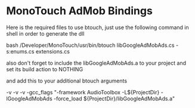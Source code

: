 MonoTouch AdMob Bindings
========================

Here is the required files to use btouch, just use the following command 
in shell in order to generate the dll

bash /Developer/MonoTouch/usr/bin/btouch libGoogleAdMobAds.cs -s:enums.cs extensions.cs

also don't forget to include the libGoogleAdMobAds.a to your project and
set its build action to NOTHING

and add this to your additional btouch arguments

-v -v -v -gcc_flags "-framework AudioToolbox -L${ProjectDir} -lGoogleAdMobAds -force_load ${ProjectDir}/libGoogleAdMobAds.a"


